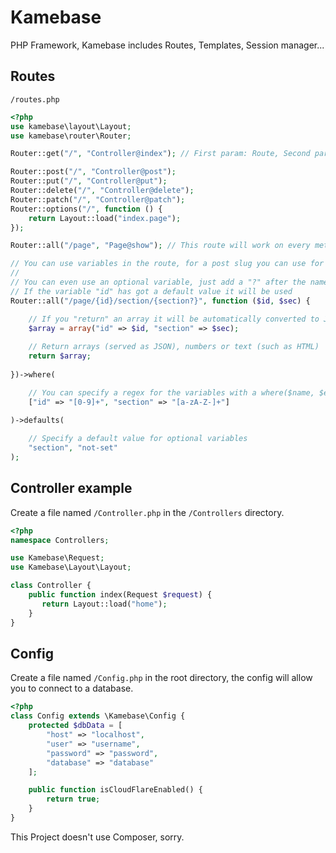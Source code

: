 # Kamebase
PHP Framework, Kamebase includes Routes, Templates, Session manager...

## Routes
`/routes.php`
```php
<?php
use kamebase\layout\Layout;
use kamebase\router\Router;

Router::get("/", "Controller@index"); // First param: Route, Second param: function or Controller@method

Router::post("/", "Controller@post");
Router::put("/", "Controller@put");
Router::delete("/", "Controller@delete");
Router::patch("/", "Controller@patch");
Router::options("/", function () {
    return Layout::load("index.page");
});

Router::all("/page", "Page@show"); // This route will work on every method

// You can use variables in the route, for a post slug you can use for example /blog/{post}
//
// You can even use an optional variable, just add a "?" after the name, like /user/{id?}
// If the variable "id" has got a default value it will be used
Router::all("/page/{id}/section/{section?}", function ($id, $sec) {

    // If you "return" an array it will be automatically converted to JSON
    $array = array("id" => $id, "section" => $sec);
    
    // Return arrays (served as JSON), numbers or text (such as HTML)
    return $array;
    
})->where(

    // You can specify a regex for the variables with a where($name, $expression);
    ["id" => "[0-9]+", "section" => "[a-zA-Z-]+"]
    
)->defaults(

    // Specify a default value for optional variables
    "section", "not-set"
);
```

## Controller example
Create a file named `/Controller.php` in the `/Controllers` directory.
```php
<?php
namespace Controllers;

use Kamebase\Request;
use Kamebase\Layout\Layout;

class Controller {
    public function index(Request $request) {
       return Layout::load("home");
    }
}
```

## Config
Create a file named `/Config.php` in the root directory,
the config will allow you to connect to a database.
```php
<?php
class Config extends \Kamebase\Config {
    protected $dbData = [
        "host" => "localhost",
        "user" => "username",
        "password" => "password",
        "database" => "database"
    ];

    public function isCloudFlareEnabled() {
        return true;
    }
}
```

This Project doesn't use Composer, sorry.
